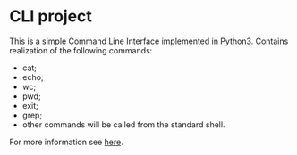 # CLI project

This is a simple Command Line Interface implemented in Python3. Contains realization of the following commands:
  - cat;
  - echo;
  - wc;
  - pwd;
  - exit;
  - grep;
  - other commands will be called from the standard shell.

  For more information see [here](https://drive.google.com/file/d/1SPhgsVt40ORfTrHqOw6tOsrOsV_SOgUo/view).
